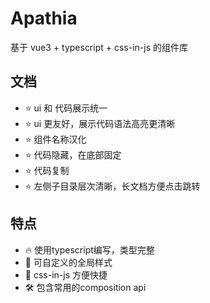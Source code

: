 # Apathia

基于 vue3 + typescript + css-in-js 的组件库

## 文档

- :star: ui 和 代码展示统一
- :star: ui 更友好，展示代码语法高亮更清晰
- :star: 组件名称汉化
- :star: 代码隐藏，在底部固定
- :star: 代码复制
- :star: 左侧子目录层次清晰，长文档方便点击跳转

## 特点

- :fire: 使用typescript编写，类型完整
- :rainbow: 可自定义的全局样式
- :rocket:  css-in-js 方便快捷
- :hammer_and_wrench:  包含常用的composition api
